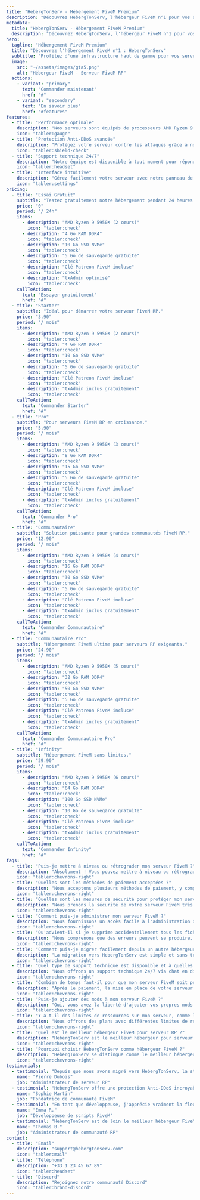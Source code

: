 ```yaml
---
title: "HebergTonServ - Hébergement FiveM Premium"
description: "Découvrez HebergTonServ, l'hébergeur FiveM n°1 pour vos serveurs RP. Profitez d'un hébergement performant avec AMD Ryzen, SSD NVMe, et protection Anti-DDoS avancée."
metadata:
  title: "HebergTonServ - Hébergement FiveM Premium"
  description: "Découvrez HebergTonServ, l'hébergeur FiveM n°1 pour vos serveurs RP."
hero:
  tagline: "Hébergement FiveM Premium"
  title: "Découvrez l'hébergement FiveM n°1 : HebergTonServ"
  subtitle: "Profitez d'une infrastructure haut de gamme pour vos serveurs RP. Bénéficiez de processeurs AMD Ryzen, stockage SSD NVMe, et d'une protection Anti-DDoS avancée. Testez gratuitement pendant 24 heures !"
  image:
    src: "~/assets/images/gta5.png"
    alt: "Hébergeur FiveM - Serveur FiveM RP"
  actions:
    - variant: "primary"
      text: "Commander maintenant"
      href: "#"
    - variant: "secondary"
      text: "En savoir plus"
      href: "#features"
features:
  - title: "Performance optimale"
    description: "Nos serveurs sont équipés de processeurs AMD Ryzen 9 et de disques SSD NVMe pour des performances inégalées."
    icon: "tabler:gauge"
  - title: "Protection Anti-DDoS avancée"
    description: "Protégez votre serveur contre les attaques grâce à notre partenariat avec CosmicGuard."
    icon: "tabler:shield-check"
  - title: "Support technique 24/7"
    description: "Notre équipe est disponible à tout moment pour répondre à vos questions."
    icon: "tabler:headset"
  - title: "Interface intuitive"
    description: "Gérez facilement votre serveur avec notre panneau de contrôle ergonomique."
    icon: "tabler:settings"
pricing:
  - title: "Essai Gratuit"
    subtitle: "Testez gratuitement notre hébergement pendant 24 heures."
    price: "0"
    period: "/ 24h"
    items:
      - description: "AMD Ryzen 9 5950X (2 cœurs)"
        icon: "tabler:check"
      - description: "4 Go RAM DDR4"
        icon: "tabler:check"
      - description: "10 Go SSD NVMe"
        icon: "tabler:check"
      - description: "5 Go de sauvegarde gratuite"
        icon: "tabler:check"
      - description: "Clé Patreon FiveM incluse"
        icon: "tabler:check"
      - description: "txAdmin optimisé"
        icon: "tabler:check"
    callToAction:
      text: "Essayer gratuitement"
      href: "#"
  - title: "Starter"
    subtitle: "Idéal pour démarrer votre serveur FiveM RP."
    price: "3.90"
    period: "/ mois"
    items:
      - description: "AMD Ryzen 9 5950X (2 cœurs)"
        icon: "tabler:check"
      - description: "4 Go RAM DDR4"
        icon: "tabler:check"
      - description: "10 Go SSD NVMe"
        icon: "tabler:check"
      - description: "5 Go de sauvegarde gratuite"
        icon: "tabler:check"
      - description: "Clé Patreon FiveM incluse"
        icon: "tabler:check"
      - description: "txAdmin inclus gratuitement"
        icon: "tabler:check"
    callToAction:
      text: "Commander Starter"
      href: "#"
  - title: "Pro"
    subtitle: "Pour serveurs FiveM RP en croissance."
    price: "5.90"
    period: "/ mois"
    items:
      - description: "AMD Ryzen 9 5950X (3 cœurs)"
        icon: "tabler:check"
      - description: "8 Go RAM DDR4"
        icon: "tabler:check"
      - description: "15 Go SSD NVMe"
        icon: "tabler:check"
      - description: "5 Go de sauvegarde gratuite"
        icon: "tabler:check"
      - description: "Clé Patreon FiveM incluse"
        icon: "tabler:check"
      - description: "txAdmin inclus gratuitement"
        icon: "tabler:check"
    callToAction:
      text: "Commander Pro"
      href: "#"
  - title: "Communautaire"
    subtitle: "Solution puissante pour grandes communautés FiveM RP."
    price: "12.90"
    period: "/ mois"
    items:
      - description: "AMD Ryzen 9 5950X (4 cœurs)"
        icon: "tabler:check"
      - description: "16 Go RAM DDR4"
        icon: "tabler:check"
      - description: "30 Go SSD NVMe"
        icon: "tabler:check"
      - description: "5 Go de sauvegarde gratuite"
        icon: "tabler:check"
      - description: "Clé Patreon FiveM incluse"
        icon: "tabler:check"
      - description: "txAdmin inclus gratuitement"
        icon: "tabler:check"
    callToAction:
      text: "Commander Communautaire"
      href: "#"
  - title: "Communautaire Pro"
    subtitle: "Hébergement FiveM ultime pour serveurs RP exigeants."
    price: "24.90"
    period: "/ mois"
    items:
      - description: "AMD Ryzen 9 5950X (5 cœurs)"
        icon: "tabler:check"
      - description: "32 Go RAM DDR4"
        icon: "tabler:check"
      - description: "50 Go SSD NVMe"
        icon: "tabler:check"
      - description: "5 Go de sauvegarde gratuite"
        icon: "tabler:check"
      - description: "Clé Patreon FiveM incluse"
        icon: "tabler:check"
      - description: "txAdmin inclus gratuitement"
        icon: "tabler:check"
    callToAction:
      text: "Commander Communautaire Pro"
      href: "#"
  - title: "Infinity"
    subtitle: "Hébergement FiveM sans limites."
    price: "29.90"
    period: "/ mois"
    items:
      - description: "AMD Ryzen 9 5950X (6 cœurs)"
        icon: "tabler:check"
      - description: "64 Go RAM DDR4"
        icon: "tabler:check"
      - description: "100 Go SSD NVMe"
        icon: "tabler:check"
      - description: "10 Go de sauvegarde gratuite"
        icon: "tabler:check"
      - description: "Clé Patreon FiveM incluse"
        icon: "tabler:check"
      - description: "txAdmin inclus gratuitement"
        icon: "tabler:check"
    callToAction:
      text: "Commander Infinity"
      href: "#"
faqs:
  - title: "Puis-je mettre à niveau ou rétrograder mon serveur FiveM ?"
    description: "Absolument ! Vous pouvez mettre à niveau ou rétrograder votre serveur FiveM à tout moment et ne payer que la différence, calculée au prorata. Les mises à niveau peuvent être effectuées automatiquement depuis votre espace client. Cela vous permet de toujours avoir les ressources adaptées à vos besoins, sans perte de données ou de configuration."
    icon: "tabler:chevrons-right"
  - title: "Quelles sont les méthodes de paiement acceptées ?"
    description: "Nous acceptons plusieurs méthodes de paiement, y compris les cartes de crédit, Virement, Paysafecard et les crypto-monnaies. Pour plus d'informations, consultez notre section de paiement dans l'espace client. Nous veillons à ce que chaque transaction soit sécurisée pour garantir la protection de vos informations personnelles et financières."
    icon: "tabler:chevrons-right"
  - title: "Quelles sont les mesures de sécurité pour protéger mon serveur FiveM contre les attaques DDoS ?"
    description: "Nous prenons la sécurité de votre serveur FiveM très au sérieux et nous sommes fiers de notre partenariat avec CosmicGuard pour fournir une protection Anti-DDoS de pointe. Cette protection est capable de filtrer et d'atténuer les attaques DDoS, assurant que votre serveur reste en ligne et accessible, même en cas d'attaque. Notre infrastructure est conçue pour détecter et neutraliser les menaces rapidement et efficacement."
    icon: "tabler:chevrons-right"
  - title: "Comment puis-je administrer mon serveur FiveM ?"
    description: "Nous fournissons un accès facile à l'administration de votre serveur FiveM. Vous pouvez utiliser l'interface de gestion intuitive, appelée TxAdmin, qui vous permet d'effectuer des tâches d'administration telles que le redémarrage du serveur, la gestion des joueurs, l'accès à la console, et bien plus encore. TxAdmin est conçu pour être user-friendly, même pour les administrateurs débutants, tout en offrant des fonctionnalités avancées pour les utilisateurs expérimentés."
    icon: "tabler:chevrons-right"
  - title: "Qu'advient-il si je supprime accidentellement tous les fichiers de mon serveur FiveM ?"
    description: "Nous comprenons que des erreurs peuvent se produire. C'est pourquoi nous proposons une sauvegarde gratuite upgradable de 5 Go pour votre serveur FiveM. Si vous supprimez accidentellement vos fichiers, vous pouvez restaurer une sauvegarde précédente à partir de votre tableau de bord de gestion. Nos sauvegardes sont effectuées régulièrement pour garantir que vous pouvez toujours récupérer vos données importantes."
    icon: "tabler:chevrons-right"
  - title: "Comment puis-je migrer facilement depuis un autre hébergeur vers HebergTonServ pour mon serveur FiveM ?"
    description: "La migration vers HebergTonServ est simple et sans tracas. Nous vous offrons un support complet pour vous aider à transférer votre serveur FiveM depuis votre hébergeur actuel. Contactez notre équipe d'assistance et nous vous guiderons tout au long du processus de migration. Nous nous assurons que votre serveur est transféré rapidement et efficacement, sans interruption de service."
    icon: "tabler:chevrons-right"
  - title: "Quel type de support technique est disponible et à quelles heures ?"
    description: "Nous offrons un support technique 24/7 via chat en direct, e-mail et ticket. Notre équipe d'experts est toujours là pour vous aider avec tous vos besoins d'hébergement FiveM. Que vous ayez une question technique ou besoin d'assistance avec votre serveur, nous sommes là pour vous fournir des réponses rapides et efficaces."
    icon: "tabler:chevrons-right"
  - title: "Combien de temps faut-il pour que mon serveur FiveM soit prêt à être utilisé après l'achat ?"
    description: "Après le paiement, la mise en place de votre serveur FiveM prend généralement moins de 30 minutes. Vous recevrez tous les détails pour accéder et administrer votre serveur dans votre espace client. Nous nous efforçons de fournir un service rapide et fiable pour que vous puissiez commencer à utiliser votre serveur sans délai."
    icon: "tabler:chevrons-right"
  - title: "Puis-je ajouter des mods à mon serveur FiveM ?"
    description: "Oui, vous avez la liberté d'ajouter vos propres mods. Vous pouvez le faire en accédant aux fichiers du serveur via un client FTP ou directement via l'interface de gestion TxAdmin. Nous offrons également une documentation complète pour vous aider à installer et configurer vos mods facilement."
    icon: "tabler:chevrons-right"
  - title: "Y a-t-il des limites de ressources sur mon serveur, comme la bande passante ou l'utilisation du CPU ?"
    description: "Nous offrons des plans avec différentes limites de ressources pour s'adapter à vos besoins. Consultez nos forfaits pour plus d'informations sur les limites spécifiques. Nos offres d'hébergement FiveM sont conçues pour fournir des performances optimales, que vous ayez un petit serveur ou une grande communauté de joueurs."
    icon: "tabler:chevrons-right"
  - title: "Quel est le meilleur hébergeur FiveM pour serveur RP ?"
    description: "HebergTonServ est le meilleur hébergeur pour serveur FiveM RP en raison de ses performances, de sa protection anti-DDoS avancée, de son support 24/7, et de ses offres sur mesure adaptées aux serveurs RP de toutes tailles."
    icon: "tabler:chevrons-right"
  - title: "Pourquoi choisir HebergTonServ comme hébergeur FiveM ?"
    description: "HebergTonServ se distingue comme le meilleur hébergeur FiveM grâce à ses serveurs haute performance, sa protection Anti-DDoS avancée, son support technique expert 24/7 et ses offres adaptées à tous les besoins des serveurs RP FiveM."
    icon: "tabler:chevrons-right"
testimonials:
  - testimonial: "Depuis que nous avons migré vers HebergTonServ, la stabilité et la performance de notre serveur FiveM ont atteint un niveau exceptionnel."
    name: "Pierre Dubois"
    job: "Administrateur de serveur RP"
  - testimonial: "HebergTonServ offre une protection Anti-DDoS incroyable. Depuis que nous utilisons leurs services, nos problèmes d'attaques sont de l'histoire ancienne."
    name: "Sophie Martin"
    job: "Fondatrice de communauté FiveM"
  - testimonial: "En tant que développeuse, j'apprécie vraiment la flexibilité et la puissance de l'hébergement FiveM proposé par HebergTonServ."
    name: "Emma R."
    job: "Développeuse de scripts FiveM"
  - testimonial: "HebergTonServ est de loin le meilleur hébergeur FiveM. La stabilité et les performances sont incomparables !"
    name: "Thomas B."
    job: "Administrateur de communauté RP"
contact:
  - title: "Email"
    description: "support@hebergtonserv.com"
    icon: "tabler:mail"
  - title: "Téléphone"
    description: "+33 1 23 45 67 89"
    icon: "tabler:headset"
  - title: "Discord"
    description: "Rejoignez notre communauté Discord"
    icon: "tabler:brand-discord"
---
```

